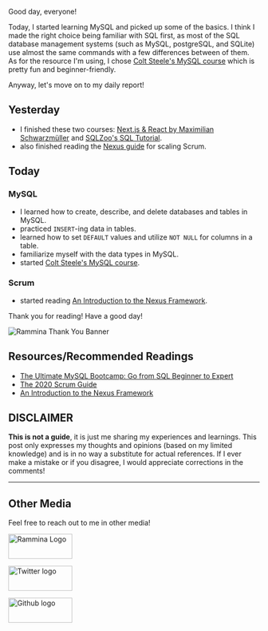 Good day, everyone!

Today, I started learning MySQL and picked up some of the basics. I think I made the right choice being familiar with SQL first, as most of the SQL database management systems (such as MySQL, postgreSQL, and SQLite) use almost the same commands with a few differences between of them. As for the resource I'm using, I chose [Colt Steele's MySQL course](https://www.udemy.com/course/the-ultimate-mysql-bootcamp-go-from-sql-beginner-to-expert/) which is pretty fun and beginner-friendly.

Anyway, let's move on to my daily report!

## Yesterday

- I finished these two courses: [Next.js & React by Maximilian Schwarzmüller](https://www.udemy.com/course/nextjs-react-the-complete-guide/) and [SQLZoo's SQL Tutorial](https://sqlzoo.net/wiki/SQL_Tutorial).
- also finished reading the [Nexus guide](https://scrumorg-website-prod.s3.amazonaws.com/drupal/2021-01/NexusGuide%202021_0.pdf?nexus-file=https%3A%2F%2Fscrumorg-website-prod.s3.amazonaws.com%2Fdrupal%2F2021-01%2FNexusGuide%25202021_0.pdf) for scaling Scrum.

## Today

### MySQL

- I learned how to create, describe, and delete databases and tables in MySQL.
- practiced `INSERT`-ing data in tables.
- learned how to set `DEFAULT` values and utilize `NOT NULL` for columns in a table.
- familiarize myself with the data types in MySQL.
- started [Colt Steele's MySQL course](https://www.udemy.com/course/the-ultimate-mysql-bootcamp-go-from-sql-beginner-to-expert/).

### Scrum

- started reading [An Introduction to the Nexus Framework](https://scrumorg-website-prod.s3.amazonaws.com/drupal/2016-06/An%20Introduction%20to%20the%20Nexus%20Framework%20-%20June%202016_0.pdf).

Thank you for reading! Have a good day!

![Rammina Thank You Banner](https://dev-to-uploads.s3.amazonaws.com/uploads/articles/x9ayfxxxaz2g2hfcqbsk.png)

## Resources/Recommended Readings

- [The Ultimate MySQL Bootcamp: Go from SQL Beginner to Expert](https://www.udemy.com/course/the-ultimate-mysql-bootcamp-go-from-sql-beginner-to-expert/)
- [The 2020 Scrum Guide](https://scrumguides.org/scrum-guide.html)
- [An Introduction to the Nexus Framework](https://scrumorg-website-prod.s3.amazonaws.com/drupal/2016-06/An%20Introduction%20to%20the%20Nexus%20Framework%20-%20June%202016_0.pdf)

## DISCLAIMER

**This is not a guide**, it is just me sharing my experiences and learnings. This post only expresses my thoughts and opinions (based on my limited knowledge) and is in no way a substitute for actual references. If I ever make a mistake or if you disagree, I would appreciate corrections in the comments!

<hr />

## Other Media

Feel free to reach out to me in other media!

<span><a target="_blank" href="https://www.rammina.com"><img src="https://res.cloudinary.com/rammina/image/upload/v1638444046/rammina-button-128_x9ginu.png" alt="Rammina Logo" width="128" height="50"/></a></span>

<span><a target="_blank" href="https://twitter.com/RamminaR"><img src="https://res.cloudinary.com/rammina/image/upload/v1636792959/twitter-logo_laoyfu_pdbagm.png" alt="Twitter logo" width="128" height="50"/></a></span>

<span><a target="_blank" href="https://github.com/Rammina"><img src="https://res.cloudinary.com/rammina/image/upload/v1636795051/GitHub-Emblem2_epcp8r.png" alt="Github logo" width="128" height="50"/></a></span>
